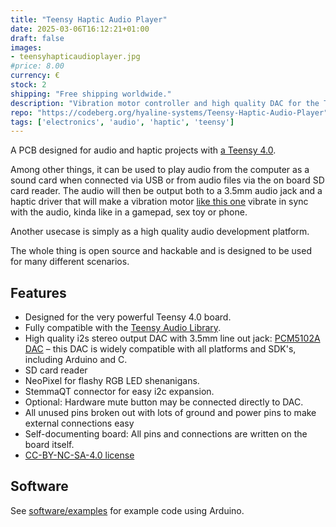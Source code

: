 ```yaml
---
title: "Teensy Haptic Audio Player"
date: 2025-03-06T16:12:21+01:00
draft: false
images:
- teensyhapticaudioplayer.jpg
#price: 8.00
currency: €
stock: 2
shipping: "Free shipping worldwide."
description: "Vibration motor controller and high quality DAC for the Teensy 4.0."
repo: "https://codeberg.org/hyaline-systems/Teensy-Haptic-Audio-Player"
tags: ['electronics', 'audio', 'haptic', 'teensy']
---
```


A PCB designed for audio and haptic projects with [a Teensy 4.0](https://www.pjrc.com/store/teensy40.html). 

Among other things, it can be used to play audio from the computer as a sound card when connected via USB or from audio files via the on board SD card reader. The audio will then be output both to a 3.5mm audio jack and a haptic driver that will make a vibration motor [like this one](https://www.adafruit.com/product/1201) vibrate in sync with the audio, kinda like in a gamepad, sex toy or phone.

Another usecase is simply as a high quality audio development platform.

The whole thing is open source and hackable and is designed to be used for many different scenarios.

## Features

- Designed for the very powerful Teensy 4.0 board.
- Fully compatible with the [Teensy Audio Library](https://www.pjrc.com/teensy/td_libs_Audio.html).
- High quality i2s stereo output DAC with 3.5mm line out jack: [PCM5102A DAC](https://www.ti.com/product/PCM5102A) – this DAC is widely compatible with all platforms and SDK's, including Arduino and C.
- SD card reader
- NeoPixel for flashy RGB LED shenanigans.
- StemmaQT connector for easy i2c expansion.
- Optional: Hardware mute button may be connected directly to DAC.
- All unused pins broken out with lots of ground and power pins to make external connections easy
- Self-documenting board: All pins and connections are written on the board itself.
- [CC-BY-NC-SA-4.0 license](https://creativecommons.org/licenses/by-nc-sa/4.0/)

## Software

See [software/examples](https://codeberg.org/hyaline-systems/Teensy-Haptic-Audio-Player/src/branch/main/software/examples) for example code using Arduino.
